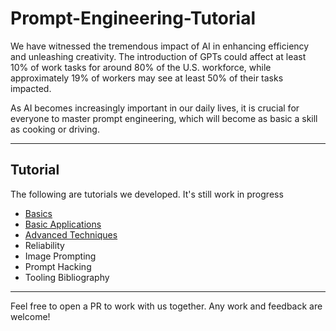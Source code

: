 # Prompt-Engineering-Tutorial

We have witnessed the tremendous impact of AI in enhancing efficiency and unleashing creativity. The introduction of GPTs could affect at least 10% of work tasks for around 80% of the U.S. workforce, while approximately 19% of workers may see at least 50% of their tasks impacted. 

As AI becomes increasingly important in our daily lives, it is crucial for everyone to master prompt engineering, which will become as basic a skill as cooking or driving.

***

## Tutorial
The following are tutorials we developed. It's still work in progress
- [Basics](/Tutorials/prompting-basics.md)
- [Basic Applications](/Tutorials/prompting-basic-applications.md)
- [Advanced Techniques](/Tutorials/prompting-advanced-techniques.md)
- Reliability
- Image Prompting
- Prompt Hacking
- Tooling Bibliography

***

Feel free to open a PR to work with us together. Any work and feedback are welcome!

